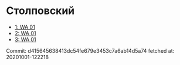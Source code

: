 # Столповский
- [1: WA 01](1.md)
- [2: WA 01](2.md)
- [3: WA 01](3.md)

Commit: d415645638413dc54fe679e3453c7a6ab14d5a74
 fetched at: 20201001-122218
